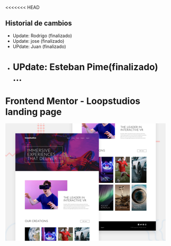 <<<<<<< HEAD

## Historial de cambios

-  Update: Rodrigo (finalizado)
-  Update: jose (finalizado)
-  UPdate: Juan (finalizado)
-  UPdate: Esteban Pime(finalizado)
   ...
   =======

# Frontend Mentor - Loopstudios landing page

![Design preview for the Loopstudios landing page coding challenge](./design/desktop-preview.jpg)
